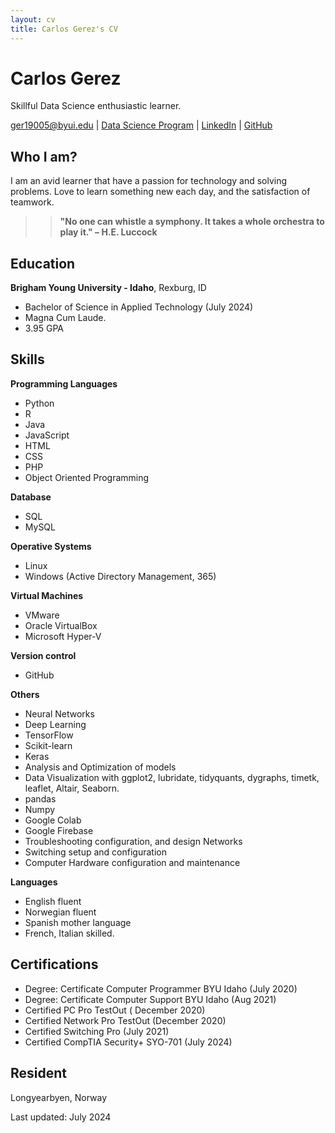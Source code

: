 ```yaml
---
layout: cv
title: Carlos Gerez's CV
---
```

# Carlos Gerez
Skillful Data Science enthusiastic learner.

<div id="webaddress">
<a href="mailto:ger19005@byui.edu">ger19005@byui.edu</a>
| <a href="https://byuidatascience.github.io/">Data Science Program</a>
| <a href="https://www.linkedin.com/in/carlos-gerez-solid-state928b98a4/">LinkedIn</a>
| <a href="https://github.com/carlosdgerez?tab=repositories">GitHub</a>
</div>

## Who I am?
I am  an avid learner that have a passion for technology and solving problems.
Love to learn something new each day, and the satisfaction of teamwork.  

>> **"No one can whistle a symphony. It takes a whole orchestra to play it." – H.E. Luccock**

## Education


__Brigham Young University - Idaho__, Rexburg, ID

-  Bachelor of Science in Applied Technology (July 2024)
-  Magna Cum Laude.
-  3.95 GPA




## Skills
__Programming Languages__

- Python
- R
- Java
- JavaScript
- HTML
- CSS
- PHP
- Object Oriented Programming



__Database__
- SQL
- MySQL

__Operative Systems__
 
- Linux
- Windows (Active Directory Management, 365)

__Virtual Machines__

- VMware
- Oracle VirtualBox
- Microsoft Hyper-V

__Version control__
     
- GitHub

__Others__

- Neural Networks
- Deep Learning
- TensorFlow
- Scikit-learn
- Keras
- Analysis and Optimization of models
- Data Visualization with ggplot2, lubridate,
  tidyquants, dygraphs, timetk, leaflet, Altair, Seaborn.
- pandas
- Numpy
- Google Colab
- Google Firebase
- Troubleshooting configuration, and design Networks
- Switching setup and configuration
- Computer Hardware configuration and maintenance

__Languages__

- English fluent
- Norwegian fluent
- Spanish mother language
- French, Italian skilled.

## Certifications

- Degree: Certificate  Computer Programmer BYU Idaho (July 2020)
- Degree: Certificate Computer Support BYU Idaho (Aug 2021)
- Certified PC Pro TestOut ( December 2020)
- Certified Network Pro TestOut (December 2020)
- Certified Switching Pro (July 2021)
- Certified CompTIA Security+ SYO-701 (July 2024)

 


## Resident
Longyearbyen, Norway









Last updated: July 2024 


